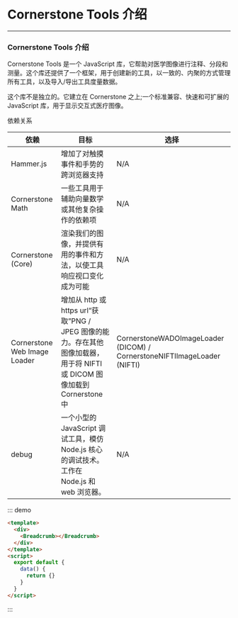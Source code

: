 # Cornerstone Tools 介绍

---

### Cornerstone Tools 介绍

Cornerstone Tools 是一个 JavaScript 库，它帮助对医学图像进行注释、分段和测量。这个库还提供了一个框架，用于创建新的工具，以一致的、内聚的方式管理所有工具，以及导入/导出工具度量数据。

这个库不是独立的。它建立在 Cornerstone 之上;一个标准兼容、快速和可扩展的 JavaScript 库，用于显示交互式医疗图像。

依赖关系

| 依赖 | 目标 | 选择 |
| --- | --- | --- |
| Hammer.js | 增加了对触摸事件和手势的跨浏览器支持 | N/A |
| Cornerstone Math | 一些工具用于辅助向量数学或其他复杂操作的依赖项 | N/A |
| Cornerstone (Core) | 渲染我们的图像，并提供有用的事件和方法，以使工具响应视口变化成为可能 | N/A |
| Cornerstone Web Image Loader | 增加从 http 或 https url“获取”PNG / JPEG 图像的能力。存在其他图像加载器，用于将 NIFTI 或 DICOM 图像加载到 Cornerstone 中 | CornerstoneWADOImageLoader (DICOM) / CornerstoneNIFTIImageLoader (NIFTI) |
| debug | 一个小型的 JavaScript 调试工具，模仿 Node.js 核心的调试技术。工作在 Node.js 和 web 浏览器。 | N/A |

::: demo

```html
<template>
  <div>
    <Breadcrumb></Breadcrumb>
  </div>
</template>
<script>
  export default {
    data() {
      return {}
    }
  }
</script>
```

:::
